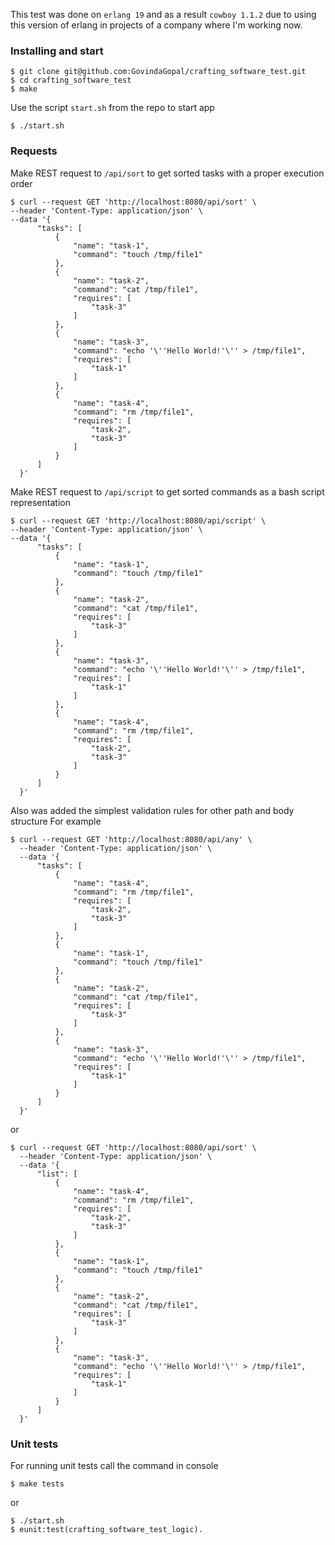 This test was done on `erlang 19` and as a result `cowboy 1.1.2` due to using this version of erlang in projects of 
a company where I'm working now.

### Installing and start

	$ git clone git@github.com:GovindaGopal/crafting_software_test.git
	$ cd crafting_software_test
	$ make
	
Use the script `start.sh` from the repo to start app

    $ ./start.sh
    
### Requests
Make REST request to `/api/sort` to get sorted tasks with a proper execution order

    $ curl --request GET 'http://localhost:8080/api/sort' \
    --header 'Content-Type: application/json' \
    --data '{
          "tasks": [
              {
                  "name": "task-1",
                  "command": "touch /tmp/file1"
              },
              {
                  "name": "task-2",
                  "command": "cat /tmp/file1",
                  "requires": [
                      "task-3"
                  ]
              },
              {
                  "name": "task-3",
                  "command": "echo '\''Hello World!'\'' > /tmp/file1",
                  "requires": [
                      "task-1"
                  ]
              },
              {
                  "name": "task-4",
                  "command": "rm /tmp/file1",
                  "requires": [
                      "task-2",
                      "task-3"
                  ]
              }
          ]
      }'
      
Make REST request to `/api/script` to get sorted commands as a bash script representation

    $ curl --request GET 'http://localhost:8080/api/script' \ 
    --header 'Content-Type: application/json' \
    --data '{
          "tasks": [
              {
                  "name": "task-1",
                  "command": "touch /tmp/file1"
              },
              {
                  "name": "task-2",
                  "command": "cat /tmp/file1",
                  "requires": [
                      "task-3"
                  ]
              },
              {
                  "name": "task-3",
                  "command": "echo '\''Hello World!'\'' > /tmp/file1",
                  "requires": [
                      "task-1"
                  ]
              },
              {
                  "name": "task-4",
                  "command": "rm /tmp/file1",
                  "requires": [
                      "task-2",
                      "task-3"
                  ]
              }
          ]
      }'

Also was added the simplest validation rules for other path and body structure
For example

    $ curl --request GET 'http://localhost:8080/api/any' \
      --header 'Content-Type: application/json' \
      --data '{
          "tasks": [
              {
                  "name": "task-4",
                  "command": "rm /tmp/file1",
                  "requires": [
                      "task-2",
                      "task-3"
                  ]
              },
              {
                  "name": "task-1",
                  "command": "touch /tmp/file1"
              },
              {
                  "name": "task-2",
                  "command": "cat /tmp/file1",
                  "requires": [
                      "task-3"
                  ]
              },
              {
                  "name": "task-3",
                  "command": "echo '\''Hello World!'\'' > /tmp/file1",
                  "requires": [
                      "task-1"
                  ]
              }
          ]
      }'
or

    $ curl --request GET 'http://localhost:8080/api/sort' \
      --header 'Content-Type: application/json' \
      --data '{
          "list": [
              {
                  "name": "task-4",
                  "command": "rm /tmp/file1",
                  "requires": [
                      "task-2",
                      "task-3"
                  ]
              },
              {
                  "name": "task-1",
                  "command": "touch /tmp/file1"
              },
              {
                  "name": "task-2",
                  "command": "cat /tmp/file1",
                  "requires": [
                      "task-3"
                  ]
              },
              {
                  "name": "task-3",
                  "command": "echo '\''Hello World!'\'' > /tmp/file1",
                  "requires": [
                      "task-1"
                  ]
              }
          ]
      }'
      
### Unit tests

For running unit tests call the command in console

    $ make tests
    
or 

    $ ./start.sh
    $ eunit:test(crafting_software_test_logic).